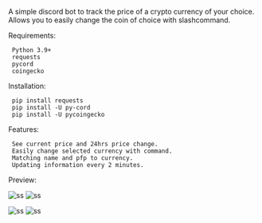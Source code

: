 A simple discord bot to track the price of a crypto currency of your choice.
Allows you to easily change the coin of choice with slashcommand.

Requirements:
```
 Python 3.9+
 requests
 pycord
 coingecko
```

Installation:
```
 pip install requests
 pip install -U py-cord
 pip install -U pycoingecko
```

Features:
```
 See current price and 24hrs price change.
 Easily change selected currency with command.
 Matching name and pfp to currency.
 Updating information every 2 minutes.
```

Preview:

![ss](https://i.imgur.com/xGz8L2A.jpg)
![ss](https://i.imgur.com/2A1b1t7.jpg)

![ss](https://i.imgur.com/uqK3SN0.jpg)
![ss](https://i.imgur.com/XZ4Ir9m.jpg)
